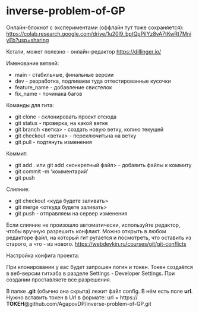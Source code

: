 # inverse-problem-of-GP

Онлайн-блокнот с экспериментами (оффлайн тут тоже сохраняется):
https://colab.research.google.com/drive/1u20l9_bptQpPilYz8vA7tKwRt7MniyEb?usp=sharing

Кстати, может полезно - онлайн-редактор https://dillinger.io/


Именование ветвей:

* main - стабильные, финальные версии
* dev - разработка, подливаем туда оттестированные кусочки
* feature_name - добавление свистелок
* fix_name - починака багов

Команды для гита:

* git clone <repo> - склонировать проект отсюда
* git status - проверка, на какой ветке
* git branch <ветка> - создать новую ветку, копию текущей
* git checkout <ветка> - переключитьна на ветку
* git pull - подтянуть изменения

Коммит:
* git add . или git add <конкретный файл> - добавить файлы к коммиту
* git commit -m 'комментарий'
* git push

Слияние:
* git checkout <куда будете заливать>
* git merge <откуда будете заливать>
* git push - отправляем на сервер изменения

Если слияние не произошло автоматически, используйте редактор, чтобы вручную разрешить конфликт. Можно открыть в любом редакторе файл, на который гит ругается и посмотреть, что оставить из старого, а что - из нового.
https://webdevkin.ru/courses/git/git-conflicts


Настройка конфига проекта:

При клонировании у вас будет запрошен логин и токен.
Токен создаётся в веб-версии гитхаба в разделе Settings - Developer Settings. При создании проставляете все разрешения.

В папке **.git** (обычно она скрыта) лежит файл config. В нём есть поле **url**.
Нужно вставить токен в Url в формате:
url = https://**ТОКЕН**@github.com/AgapovDP/inverse-problem-of-GP.git

